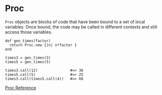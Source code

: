 # Proc

`Proc` objects are blocks of code that have been bound to a set of local
variables. Once bound, the code may be called in different contexts and still
access those variables.

    def gen_times(factor)
      return Proc.new {|n| n*factor }
    end

    times3 = gen_times(3)
    times5 = gen_times(5)

    times3.call(12)               #=> 36
    times5.call(5)                #=> 25
    times3.call(times5.call(4))   #=> 60

[Proc Reference](https://ruby-doc.org/core-2.5.0/Proc.html)
